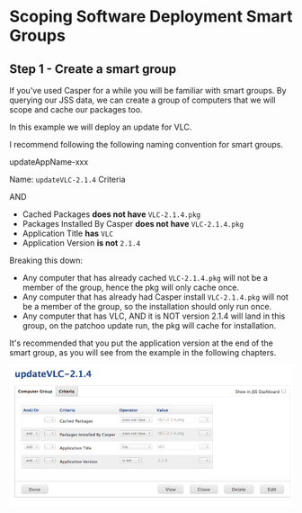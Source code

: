 Scoping Software Deployment Smart Groups
========================================

Step 1 - Create a smart group
-----------------------------

If you've used Casper for a while you will be familiar with smart groups. By querying our JSS data, we can create a group of computers that we will scope and cache our packages too.

In this example we will deploy an update for VLC.

I recommend following the following naming convention for smart groups.

updateAppName-xxx

Name: `updateVLC-2.1.4`
Criteria  

AND

* Cached Packages **does not have** `VLC-2.1.4.pkg`
* Packages Installed By Casper **does not have** `VLC-2.1.4.pkg`
* Application Title **has** `VLC`
* Application Version **is not** `2.1.4`

Breaking this down:

* Any computer that has already cached `VLC-2.1.4.pkg` will not be a member of the group, hence the pkg will only cache once.
* Any computer that has already had Casper install `VLC-2.1.4.pkg` will not be a member of the group, so the installation should only run once.
* Any computer that has VLC, AND it is NOT version 2.1.4 will land in this group, on the patchoo update run, the pkg will cache for installation.

It's recommended that you put the application version at the end of the smart group, as you will see from the example in the following chapters.

![vlc smart group](images/smart_group_vlc.png)



	